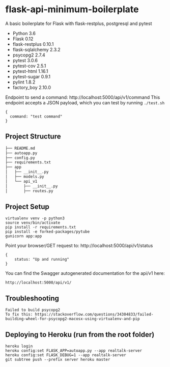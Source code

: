 # flask-api-minimum-boilerplate
A basic boilerplate for Flask with flask-restplus, postgresql and pytest

* Python 3.6
* Flask 0.12
* flask-restplus 0.10.1
* flask-sqlalchemy 2.3.2
* psycopg2 2.7.4
* pytest 3.0.6
* pytest-cov 2.5.1
* pytest-html 1.16.1
* pytest-sugar 0.9.1
* pylint 1.8.2
* factory_boy 2.10.0


Endpoint to send a command: http://localhost:5000/api/v1/command
This endpoint accepts a JSON payload, which you can test by running `./test.sh`
```
{
  command: "test command"
}
```

## Project Structure
  ```sh
  ├── README.md
  ├── autoapp.py
  ├── config.py
  ├── requirements.txt
  ├── app
  │   ├── __init__.py
  │   ├── models.py  
  │   └── api_v1
  │       ├── __init__.py
  │       ├── routes.py
  ```

## Project Setup
```
virtualenv venv -p python3
source venv/bin/activate
pip install -r requirements.txt
pip install -e forked-packages/pytube
gunicorn app:app
```
Point your browser/GET request to:
http://localhost:5000/api/v1/status

```
{
    status: "Up and running"
}
```
You can find the Swagger autogenerated documentation for the api/v1 here:
```
http://localhost:5000/api/v1/
```
## Troubleshooting
```
Failed to build psycopg2
To fix this: https://stackoverflow.com/questions/34304833/failed-building-wheel-for-psycopg2-macosx-using-virtualenv-and-pip
```


## Deploying to Heroku (run from the root folder)
```
heroku login
heroku config:set FLASK_APP=autoapp.py --app realtalk-server
heroku config:set FLASK_DEBUG=1 --app realtalk-server
git subtree push --prefix server heroku master
```
